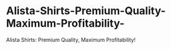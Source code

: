 # Alista-Shirts-Premium-Quality-Maximum-Profitability-
Alista Shirts: Premium Quality, Maximum Profitability!

